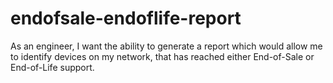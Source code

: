 # endofsale-endoflife-report
As an engineer, I want the ability to generate a report which would allow me to identify devices on my network, that has reached either End-of-Sale or End-of-Life support.
